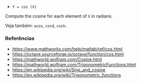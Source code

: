 * `Y = cos (X)`

Compute the cosine for each element of `X` in radians.

Veja também: `acos`, `cosd`, `cosh`.

### Referências

* https://www.mathworks.com/help/matlab/ref/cos.html
* https://octave.sourceforge.io/octave/function/cos.html
* https://mathworld.wolfram.com/Cosine.html
* https://mathworld.wolfram.com/TrigonometricFunctions.html
* https://en.wikipedia.org/wiki/Sine_and_cosine
* https://en.wikipedia.org/wiki/Trigonometric_functions
